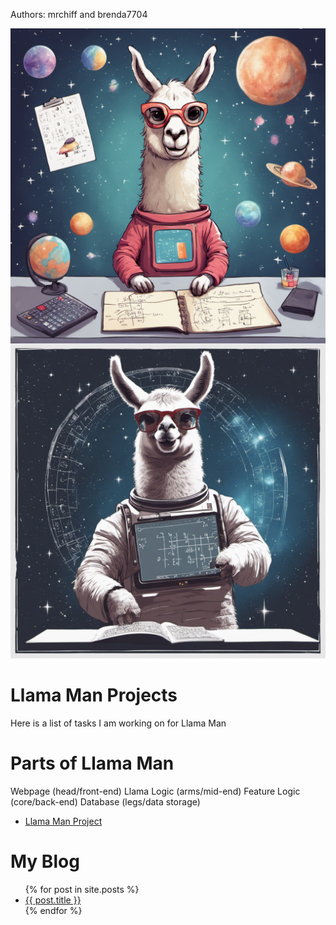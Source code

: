 


 Authors: mrchiff and brenda7704

 
<div class="row">
    <div class="columns">
        <img src="./images/llama_pics/678624_space llama doing math _xl-1024-v1-0.png" width="512"><img>
    </div>
    <div class="column">
        <img src="./images/llama_pics/678625_space llama doing math _xl-1024-v1-0.png" width="512"><img>
    </div>
</div>

 <h1>Llama Man Projects</h1>
 Here is a list of tasks I am working on for Llama Man 

 <h1>Parts of Llama Man</h1>
 Webpage        (head/front-end)
 Llama Logic    (arms/mid-end)
 Feature Logic  (core/back-end)
 Database       (legs/data storage)

 <ul>
 <li><a href="https://github.com/beachb7704/CTS285/tree/main/Project1/">Llama Man Project</a></li>
 </ul>

 # My Blog

 <ul>
 {% for post in site.posts %}
 <li>
 <a href="{{ post.url }}">{{ post.title }}</a>
 </li>
 {% endfor %}
 </ul>